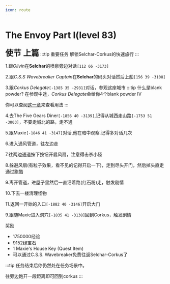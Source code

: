 ```yaml
---
icon: route
---
```


# The Envoy Part I(level 83)
<span style="font-size: 25px;">**使节 上篇**</span>
:::tip 重要任务
解锁Selchar-Corkus的快速旅行
:::

1.跟*Olivin*在**Selchar**的喷泉旁边对话`[112 66 -3173]`

2.跟*C.S.S Wavebreaker Captain*在**Selchar**的码头对话然后上船`[156 39 -3108]`

3.跟*Corkus Delegate*`[-1385 35 -2931]`对话，参观这座城市
:::tip 什么是blank powder?
在参观中途，*Corkus Delegate*会给你4个blank powder IV

你可以查阅[这一章](/WynncraftCNguide/guide/basesystem/powder.html)来查看用法
:::

4.去The Five Gears Diner`[-1856 40 -3139]`,记得从城西走山路`[-1753 51 -3003]`，不要走城北的路，走不通

5.跟Maxie`[-1846 41 -3147]`对话,他在暗中观察.记得多对话几次

6.进入通风管道，往左边走

7.往两边通道按下按钮开启风扇，注意得击杀小怪

8.躲避风扇(有粒子效果，看不见的记得开启一下)，走到尽头开门，然后掉头直走通过跑酷

9.离开管道，进屋子里然后一直沿着路(红石粉)走，触发剧情

10.下去一楼清理怪物

11.返回一开始的入口`[-1882 40 -3146]`开启大门

9.跟随Maxie进入洞穴`[-1835 41 -3138]`回到Corkus，触发剧情

奖励
+ 1750000经验
+ 9152绿宝石
+ 1 Maxie's House Key (Quest Item)
+ 可以通过C.S.S. Wavebreaker免费往返Selchar-Corkus了

:::tip 
任务结束后你仍然处在任务场景中。

往旁边跑开一段距离即可回到corkus
:::

